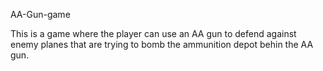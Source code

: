 AA-Gun-game

This is a game where the player can use an AA gun to defend against enemy planes that are trying to bomb the ammunition depot behin the AA gun.
